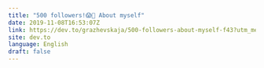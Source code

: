 ```yaml
---
title: "500 followers!😱🤩 About myself"
date: 2019-11-08T16:53:07Z
link: https://dev.to/grazhevskaja/500-followers-about-myself-f43?utm_medium=RSS&utm_source=news.12bit.vn
site: dev.to
language: English
draft: false
---
```

